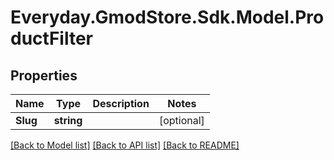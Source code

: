 # Everyday.GmodStore.Sdk.Model.ProductFilter

## Properties

Name | Type | Description | Notes
------------ | ------------- | ------------- | -------------
**Slug** | **string** |  | [optional] 

[[Back to Model list]](../README.md#documentation-for-models) [[Back to API list]](../README.md#documentation-for-api-endpoints) [[Back to README]](../README.md)

